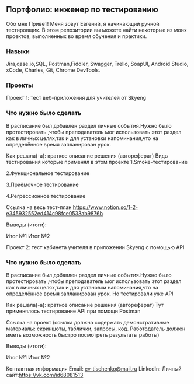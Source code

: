 <h2>Портфолио: инженер по тестированию  </h2>
Обо мне
Привет! Меня зовут Евгений, я начинающий ручной тестировщик.
В этом репозитории вы можете найти некоторые из моих проектов, выполненных во время обучения и практики.

<h3>Навыки </h3>
Jira,qase.io,SQL, Postman,Fiddler, Swagger, Trello,
SoapUI, Android Studio, xCode, Charles, Git, Chrome DevTools.

<h3>Проекты </h3>
Проект 1: тест веб-приложения для учителей от Skyeng

<h3>Что нужно было сделать </h3>
В расписание был добавлен раздел  личные события.Нужно было протестировать ,чтобы преподаватель мог использовать
этот раздел как в личных целях,так и для установки напоминания,что на определённое время запланирован урок.

Как решала(-а): краткое описание решения (автореферат)
Виды тестирования которые применял в этом проекте
1.Smoke-тестирование

2.Функциональное тестирование

3.Приёмочное тестирование

4.Регрессионное тестирование

Ссылка на весь тест-план
https://www.notion.so/1-2-e345932552ed414c98fce0533ab9876b


Выводы (итоги):

Итог №1
Итог №2

Проект 2: тест кабинета учителя в приложении Skyeng с помощью API

<h3>Что нужно было сделать </h3>
В расписание был добавлен раздел  личные события.Нужно было протестировать ,чтобы преподаватель мог использовать
этот раздел как в личных целях,так и для установки напоминания,что на определённое время запланирован урок. Но тестировали уже API

Как решала(-а): краткое описание решения (автореферат)
Тут применялось тестирование API при помощи Postman

Ссылка на проект (ссылка должна содержать демонстративные материалы: скриншоты, таблички, запросы, код. Работодатель должен иметь возможность быстро посмотреть результаты работы)

Выводы (итоги):

Итог №1
Итог №2

Контактная информация
Email: ev-tischenko@mail.ru
LinkedIn: 
Личный сайт:https://vk.com/id68081513
